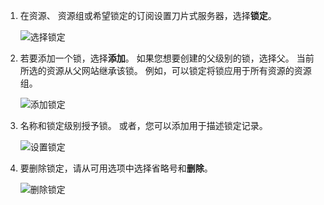 1. 在资源、 资源组或希望锁定的订阅设置刀片式服务器，选择**锁定**。

      ![选择锁定](./media/resource-manager-lock-resources/select-lock.png)

2. 若要添加一个锁，选择**添加**。 如果您想要创建的父级别的锁，选择父。 当前所选的资源从父网站继承该锁。 例如，可以锁定将锁应用于所有资源的资源组。

      ![添加锁定](./media/resource-manager-lock-resources/add-lock.png) 

3. 名称和锁定级别授予锁。 或者，您可以添加用于描述锁定记录。

      ![设置锁定](./media/resource-manager-lock-resources/set-lock.png) 

4. 要删除锁定，请从可用选项中选择省略号和**删除**。

      ![删除锁定](./media/resource-manager-lock-resources/delete-lock.png) 